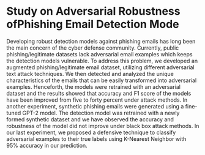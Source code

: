 # Study on Adversarial Robustness ofPhishing Email Detection Mode

 Developing robust detection models against phishing emails has long been the main concern of the cyber defense community. Currently, public phishing/legitimate datasets lack
adversarial email examples which keeps the detection models vulnerable. To address this problem, we developed an augmented phishing/legitimate email dataset, utilizing different adversarial text attack techniques. We then detected and analyzed the unique characteristics of the emails that can be easily transformed into adversarial examples. Henceforth, the
models were retrained with an adversarial dataset and the results showed that accuracy and F1 score of the models have been improved from five to forty percent under attack methods.
In another experiment, synthetic phishing emails were generated using a fine-tuned GPT-2 model. The detection model was retrained with a newly formed synthetic dataset and we
have observed the accuracy and robustness of the model did not improve under black box attack methods.
In our last experiment, we proposed a defensive technique to classify adversarial examples to their true labels using K-Nearest Neighbor with 95% accuracy in our prediction.

